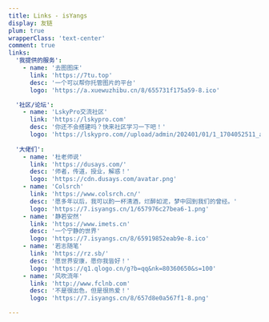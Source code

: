 ```yaml
---
title: Links - isYangs
display: 友链
plum: true
wrapperClass: 'text-center'
comment: true
links:
  '我提供的服务':
    - name: '去图图床'
      link: 'https://7tu.top'
      desc: '一个可以帮你托管图片的平台'
      logo: 'https://a.xuewuzhibu.cn/8/655731f175a59-8.ico'

  '社区/论坛':
    - name: 'LskyPro交流社区'
      link: 'https://lskypro.com'
      desc: '你还不会搭建吗？快来社区学习一下吧！'
      logo: 'https://lskypro.com//upload/admin/202401/01/1_1704052511_axHydqacOT.png'    
  
  '大佬们':
    - name: '杜老师说'
      link: 'https://dusays.com/'
      desc: '师者，传道，授业，解惑！'
      logo: 'https://cdn.dusays.com/avatar.png'
    - name: 'Colsrch'
      link: 'https://www.colsrch.cn/'
      desc: '愿多年以后，我可以酌一杯清酒，烂醉如泥，梦中回到我们的曾经。'
      logo: 'https://7.isyangs.cn/1/657976c27bea6-1.png'
    - name: '静若安然'
      link: 'https://www.imets.cn'
      desc: '一个宁静的世界'
      logo: 'https://7.isyangs.cn/8/65919852eab9e-8.ico'
    - name: '若志随笔'
      link: 'https://rz.sb/'
      desc: '愿世界安康，愿你我皆好！'
      logo: 'https://q1.qlogo.cn/g?b=qq&nk=80360650&s=100'
    - name: '风吹流年'
      link: 'http://www.fclnb.com'
      desc: '不是很出色，但是很热爱！'
      logo: 'https://7.isyangs.cn/8/657d8e0a567f1-8.png'

---
```


<!-- @layout-full-width -->

<ListLinks :links="frontmatter.links" />